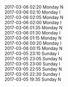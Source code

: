 2017-03-06 02:20 Monday  N  
2017-03-06 02:10 Monday  I  
2017-03-06 02:05 Monday  N  
2017-03-06 02:00 Monday  I  
2017-03-06 01:35 Monday  N  
2017-03-06 01:30 Monday  I  
2017-03-06 01:15 Monday  N  
2017-03-06 00:20 Monday  I  
2017-03-06 00:15 Monday  N  
2017-03-05 23:10 Sunday  I  
2017-03-05 23:05 Sunday  N  
2017-03-05 23:00 Sunday  I  
2017-03-05 22:55 Sunday  N  
2017-03-05 22:30 Sunday  I  
2017-03-05 19:35 Sunday  N  
